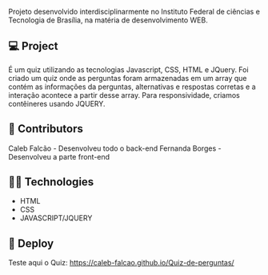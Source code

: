 Projeto desenvolvido interdisciplinarmente no Instituto Federal de ciências e Tecnologia de Brasília, na matéria de desenvolvimento WEB.

## 💻 Project

É um quiz utilizando as tecnologias Javascript, CSS, HTML e JQuery.
Foi criado um quiz onde as perguntas foram armazenadas em um array que contém as informações da perguntas, alternativas e respostas corretas e a interação acontece a partir desse array.
Para responsividade, criamos contêineres usando JQUERY.

## :lantern: Contributors

Caleb Falcão - Desenvolveu todo o back-end
Fernanda Borges - Desenvolveu a parte front-end

## 👨‍💻 Technologies

- HTML
- CSS
- JAVASCRIPT/JQUERY

## 🔮 Deploy

Teste aqui o Quiz: https://caleb-falcao.github.io/Quiz-de-perguntas/
